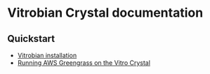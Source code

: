 # Vitrobian Crystal documentation

## Quickstart

* [Vitrobian installation](https://github.com/vitrotech/vitrobian#usage)
* [Running AWS Greengrass on the Vitro Crystal](setting_up_vitro_crystal_for_ggc.md)

